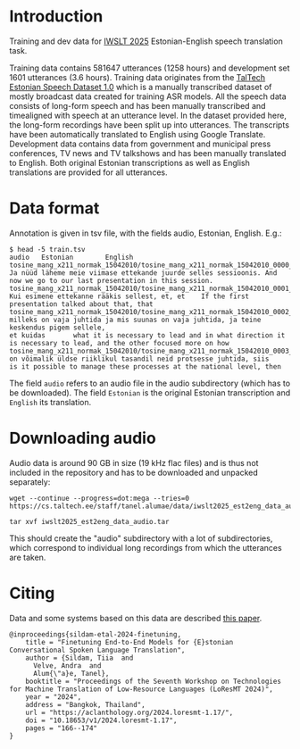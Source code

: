 # Introduction

Training and dev data for [IWSLT 2025](https://iwslt.org/2025/) Estonian-English speech translation task.

Training data contains 581647 utterances (1258 hours) and development set 1601 utterances (3.6 hours). Training data originates from the [TalTech Estonian Speech Dataset 1.0](https://cs.taltech.ee/staff/tanel.alumae/data/est-pub-asr-data/) which is a manually transcribed dataset of mostly broadcast data created for training ASR models. All the speech data consists of long-form
speech and has been manually transcribed and timealigned with speech at an utterance level. In the dataset provided here, the long-form recordings have been split up into utterances. The transcripts have been automatically translated to English using Google Translate. Development data contains data from government and municipal press conferences, TV news and TV talkshows and has been manually translated to English. Both original Estonian transcriptions as well as English translations are provided for all utterances.

# Data format

Annotation is given in tsv file, with the fields audio, Estonian, English. E.g.:
    
    $ head -5 train.tsv
    audio   Estonian        English
    tosine_mang_x211_normak_15042010/tosine_mang_x211_normak_15042010_0000_3.057_7.790.flac Ja nüüd läheme meie viimase ettekande juurde selles sessioonis. And now we go to our last presentation in this session.
    tosine_mang_x211_normak_15042010/tosine_mang_x211_normak_15042010_0001_7.790_13.010.flac        Kui esimene ettekanne rääkis sellest, et, et    If the first presentation talked about that, that
    tosine_mang_x211_normak_15042010/tosine_mang_x211_normak_15042010_0002_13.010_19.638.flac       milleks on vaja juhtida ja mis suunas on vaja juhtida, ja teine keskendus pigem sellele,
    et kuidas       what it is necessary to lead and in what direction it is necessary to lead, and the other focused more on how                                                           
    tosine_mang_x211_normak_15042010/tosine_mang_x211_normak_15042010_0003_19.638_22.655.flac       on võimalik üldse riiklikul tasandil neid protsesse juhtida, siis       is it possible to manage these processes at the national level, then

The field `audio` refers to an audio file in the audio subdirectory (which has to be downloaded). The field `Estonian` is the original Estonian transcription and `English` its translation.

# Downloading audio

Audio data is around 90 GB in size (19 kHz flac files) and is thus not included in the repository and has to be downloaded and unpacked separately:

    wget --continue --progress=dot:mega --tries=0 https://cs.taltech.ee/staff/tanel.alumae/data/iwslt2025_est2eng_data_audio.tar

    tar xvf iwslt2025_est2eng_data_audio.tar

This should create the "audio" subdirectory with a lot of subdirectories, which correspond to individual long recordings from which the utterances are taken.

# Citing

Data and some systems based on this data are described [this paper](https://aclanthology.org/2024.loresmt-1.17/).

    @inproceedings{sildam-etal-2024-finetuning,
        title = "Finetuning End-to-End Models for {E}stonian Conversational Spoken Language Translation",
        author = {Sildam, Tiia  and
          Velve, Andra  and
          Alum{\"a}e, Tanel},
        booktitle = "Proceedings of the Seventh Workshop on Technologies for Machine Translation of Low-Resource Languages (LoResMT 2024)",
        year = "2024",
        address = "Bangkok, Thailand",
        url = "https://aclanthology.org/2024.loresmt-1.17/",
        doi = "10.18653/v1/2024.loresmt-1.17",
        pages = "166--174"
    }

